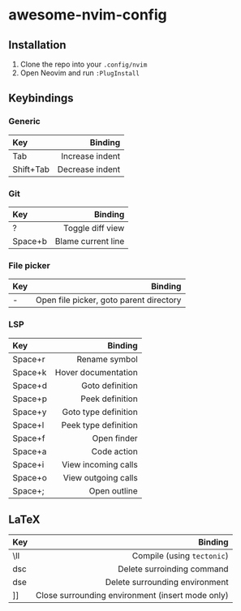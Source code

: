 # awesome-nvim-config

## Installation
1. Clone the repo into your `.config/nvim`
2. Open Neovim and run `:PlugInstall`

## Keybindings

### Generic
| Key | Binding |
|:--|--:|
|Tab|Increase indent|
|Shift+Tab|Decrease indent|

### Git
| Key | Binding |
|:--|--:|
|?|Toggle diff view|
|Space+b|Blame current line|

### File picker
| Key | Binding |
|:--|--:|
|-|Open file picker, goto parent directory|

### LSP
| Key | Binding |
|:--|--:|
|Space+r|Rename symbol|
|Space+k|Hover documentation|
|Space+d|Goto definition|
|Space+p|Peek definition|
|Space+y|Goto type definition|
|Space+l|Peek type definition|
|Space+f|Open finder|
|Space+a|Code action|
|Space+i|View incoming calls|
|Space+o|View outgoing calls|
|Space+;|Open outline|

## LaTeX
| Key | Binding |
|:--|--:|
|\ll|Compile (using `tectonic`)|
|dsc|Delete surroinding command|
|dse|Delete surrounding environment|
|]]|Close surrounding environment (insert mode only)|
